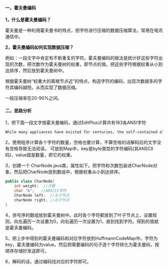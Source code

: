 #### 一，霍夫曼编码

**1，什么是霍夫曼编码？**

霍夫曼是一种利用霍夫曼书的特点，把字符进行压缩的数据压缩算法，常用在电讯通信中。

**2，霍夫曼编码如何实现数据压缩？**

例如：一段文字中肯定有不断重复的字符。霍夫曼编码的做法是统计好这些字符出现的次数，把次数作为霍夫曼树的权重，即节点的值。把这些字符根据权重从小到达排序，然后放到霍夫曼树中。

根据霍夫曼树“权重大的离根节点近”的特点，构造字符的编码，出现次数越多的字符其编码越短。从而实现了数据压缩。

一般压缩率在20-90%之间。

#### 二，思路分析

1，把下面一段文字按霍夫曼编码，通过EditPlus计算共有183各ANSI字符

```txt
While many appliances have existed for centuries, the self-contained electric or gas powered appliances are a uniquely American innovation that emerged in the early twentieth century.
```

2，使用程序计算各个字符的数量，空格也要计算，不算空格的话解码后的文字没有空格导致无法阅读。
可放到Map中，key是byte类型的字符编码(其ANSCII码)，value就是数量，即它的权重。

3，创建一个 CharNode.java类，属性如下。把字符和次数包装进CharNode对象，然后把CharNode放到数组中，根据权重从小到达排序。

```java
public class CharNode{
    int weight;  //次数
    char "A";   //ANSCII字符
    CharNode left;  //左子节点
    charNode right; //右子节点
}
```

4，排号序的数组放到霍夫曼树中。此时各个字符都放到了叶子节点上，设置规则，向左遍历一次设置为0，向右遍历一次设置为1，直到找到字符。得到的值就是霍夫曼编码。

5，把上步中得到的霍夫曼编码和对应字符放到HuffmannCodeMap中。字符为key，霍夫曼编码为value。然后把需要编码的句子逐个字符转化为霍夫曼码，按顺序存储好发送即可。

6，解码的话，通过编码找对应的字符即可。





